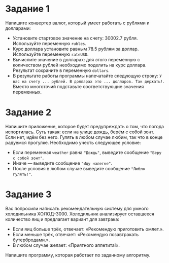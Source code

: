 # Задание 1

Напишите конвертер валют, который умеет работать с рублями и долларами:


* Установите стартовое значение на счету: 30002.7 рубля. Используйте переменную ```rubles```.
* Курс доллара установите равным 78.5 рублям за доллар. Используйте переменную ```rateUSD```.
* Вычислите значение в долларах: для этого переменную с количеством рублей необходимо поделить на курс доллара. Результат сохраните в переменную ```dollars```.
* В результате работы программы напечатайте следующую строку: ```У вас на счету ... рублей. В долларах это ... долларов. Так держать!```. Вместо многоточий подставьте соответствующие значения переменных.


# Задание 2

Напишите приложение, которое будет предупреждать о том, что погода испортилась. Суть такая: если на улице дождь, берём с собой зонт. Если нет, идём без него. Гулять в любом случае любим, так что в конце радуемся прогулке. Необходимо учесть следующее условие:

* Если переменная ```weather``` равна ```"Дождь"```, выведите сообщение ```"Беру с собой зонт"```.
* Иначе — выведите сообщение ```"Иду налегке"```.
* После условия в любом случае выведите сообщение ```"Люблю гулять!"```.

# Задание 3

Вас попросили написать рекомендательную систему для умного холодильника ХОЛОД-3000. Холодильник анализирует оставшееся количество яиц и предлагает вариант для завтрака: 
* Если яиц больше трёх, отвечает: «Рекомендую приготовить омлет.».
* Если меньше трёх, отвечает: «Рекомендую позавтракать бутербродами.».
* В любом случае желает: «Приятного аппетита!».

Напишите программу, которая работает по заданному алгоритму.